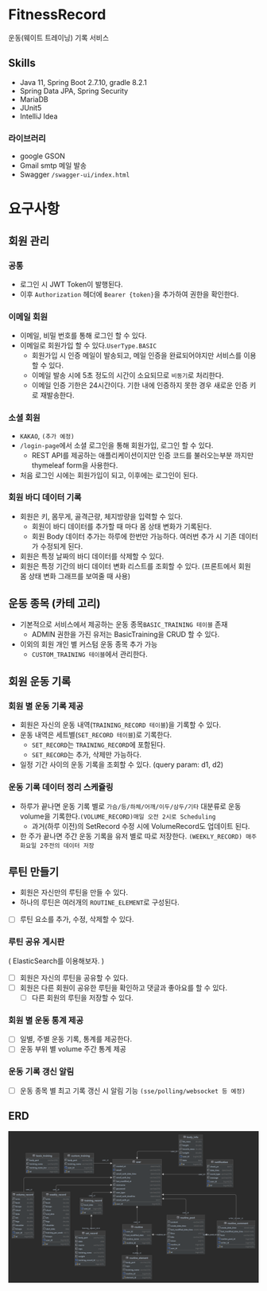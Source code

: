 # FitnessRecord
운동(웨이트 트레이닝) 기록 서비스

## Skills
- Java 11, Spring Boot 2.7.10, gradle 8.2.1
- Spring Data JPA, Spring Security
- MariaDB
- JUnit5
- IntelliJ Idea

### 라이브러리
- google GSON
- Gmail smtp 메일 발송
- Swagger `/swagger-ui/index.html`

# 요구사항 

## 회원 관리
### 공통
- 로그인 시 JWT Token이 발행된다.
- 이후 `Authorization` 헤더에 `Bearer {token}`을 추가하여 권한을 확인한다.

### 이메일 회원
- 이메일, 비밀 번호를 통해 로그인 할 수 있다.
- 이메일로 회원가입 할 수 있다.`UserType.BASIC`
  - 회원가입 시 인증 메일이 발송되고, 메일 인증을 완료되어야지만 서비스를 이용할 수 있다.
  - 이메일 발송 시에 5초 정도의 시간이 소요되므로 `비동기`로 처리한다.
  - 이메일 인증 기한은 24시간이다. 기한 내에 인증하지 못한 경우 새로운 인증 키로 재발송한다.

### 소셜 회원
- `KAKAO`, `(추가 예정)`
- `/login-page`에서 소셜 로그인을 통해 회원가입, 로그인 할 수 있다.
  - REST API를 제공하는 애플리케이션이지만 인증 코드를 불러오는부분 까지만 thymeleaf form을 사용한다. 
- 처음 로그인 시에는 회원가입이 되고, 이후에는 로그인이 된다.

### 회원 바디 데이터 기록
- 회원은 키, 몸무게, 골격근량, 체지방량을 입력할 수 있다.
  - 회원이 바디 데이터를 추가할 때 마다 몸 상태 변화가 기록된다.
  - 회원 Body 데이터 추가는 하루에 한번만 가능하다. 여러번 추가 시 기존 데이터가 수정되게 된다.
- 회원은 특정 날짜의 바디 데이터를 삭제할 수 있다.
- 회원은 특정 기간의 바디 데이터 변화 리스트를 조회할 수 있다.
(프론트에서 회원 몸 상태 변화 그래프를 보여줄 때 사용)

## 운동 종목 (카테 고리)
- 기본적으로 서비스에서 제공하는 운동 종목`BASIC_TRAINING 테이블` 존재
  - ADMIN 권한을 가진 유저는 BasicTraining을 CRUD 할 수 있다.
- 이외의 회원 개인 별 커스텀 운동 종목 추가 가능
  - `CUSTOM_TRAINING 테이블`에서 관리한다.

## 회원 운동 기록
### 회원 별 운동 기록 제공
- 회원은 자신의 운동 내역(`TRAINING_RECORD 테이블`)을 기록할 수 있다.
- 운동 내역은 세트별(`SET_RECORD 테이블`)로 기록한다.
  - `SET_RECORD`는 `TRAINING_RECORD`에 포함된다.
  - `SET_RECORD`는 추가, 삭제만 가능하다.
- 일정 기간 사이의 운동 기록을 조회할 수 있다. (query param: d1, d2)

### 운동 기록 데이터 정리 스케쥴링
- 하루가 끝나면 운동 기록 별로 `가슴/등/하체/어깨/이두/삼두/기타` 대분류로 운동 volume을 기록한다.`(VOLUME_RECORD)매일 오전 2시로 Scheduling`
  - 과거(하루 이전)의 SetRecord 수정 시에 VolumeRecord도 업데이트 된다. 
- 한 주가 끝나면 주간 운동 기록을 유저 별로 따로 저장한다. `(WEEKLY_RECORD) 매주 화요일 2주전의 데이터 저장`

## 루틴 만들기
- 회원은 자신만의 루틴을 만들 수 있다.
- 하나의 루틴은 여러개의 `ROUTINE_ELEMENT`로 구성된다.
- [ ] 루틴 요소를 추가, 수정, 삭제할 수 있다.

### 루틴 공유 게시판 
( ElasticSearch를 이용해보자. )
- [ ] 회원은 자신의 루틴을 공유할 수 있다.
- [ ] 회원은 다른 회원이 공유한 루틴을 확인하고 댓글과 좋아요를 할 수 있다.
  - [ ] 다른 회원의 루틴을 저장할 수 있다.

### 회원 별 운동 통계 제공
- [ ] 일별, 주별 운동 기록, 통계를 제공한다.
- [ ] 운동 부위 별 volume 주간 통계 제공

### 운동 기록 갱신 알림
- [ ] 운동 종목 별 최고 기록 갱신 시 알림 기능 `(sse/polling/websocket 등 예정)`

## ERD
![ERD](src/main/resources/static/image/ERD.png)


